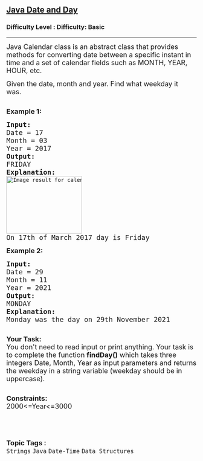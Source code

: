 <h2><a href="https://www.geeksforgeeks.org/problems/java-date-and-day5024/1?itm_source=geeksforgeeks&itm_medium=article&itm_campaign=practice_card">Java Date and Day</a></h2><h3>Difficulty Level : Difficulty: Basic</h3><hr><div class="problems_problem_content__Xm_eO"><p><span style="font-size:18px">Java Calendar class is an abstract class that provides methods for converting date between a specific instant in time and a set of calendar fields such as MONTH, YEAR, HOUR, etc. </span></p>

<p><span style="font-size:18px">Given the date, month and year.&nbsp;Find what&nbsp;weekday it was.&nbsp;</span><br>
&nbsp;</p>

<p><span style="font-size:18px"><strong>Example 1:</strong></span></p>

<pre><span style="font-size:18px"><strong>Input:</strong></span><span style="font-size:18px">
Date = 17
Month = 03 
Year = 2017
<strong>Output:</strong>
FRIDAY
<strong>Explanation:
</strong></span><img alt="Image result for calendar 2017 march" src="https://i.pinimg.com/originals/5a/29/13/5a2913eb1a967e92196ba73faa0d6be8.png" style="height:152px; width:200px">
<span style="font-size:18px">On 17th of March 2017 day is Friday</span>
</pre>

<p><span style="font-size:18px"><strong>Example 2:</strong></span></p>

<pre><span style="font-size:18px"><strong>Input:
</strong>Date = 29
Month = 11
Year = 2021
<strong>Output:
</strong>MONDAY
<strong>Explanation:
</strong>Monday was the day on 29th November 2021</span></pre>

<p><br>
<span style="font-size:18px"><strong>Your Task:</strong><br>
You don't need to read input or print anything. Your task is to complete the function&nbsp;<strong>findDay()</strong>&nbsp;which takes three integers Date, Month, Year&nbsp;as input parameters&nbsp;and returns the&nbsp;weekday in a string variable (weekday should be in uppercase).</span></p>

<p><br>
<span style="font-size:18px"><strong>Constraints:</strong><br>
2000&lt;=Year&lt;=3000</span></p>

<p>&nbsp;</p>
</div><br><p><span style=font-size:18px><strong>Topic Tags : </strong><br><code>Strings</code>&nbsp;<code>Java</code>&nbsp;<code>Date-Time</code>&nbsp;<code>Data Structures</code>&nbsp;